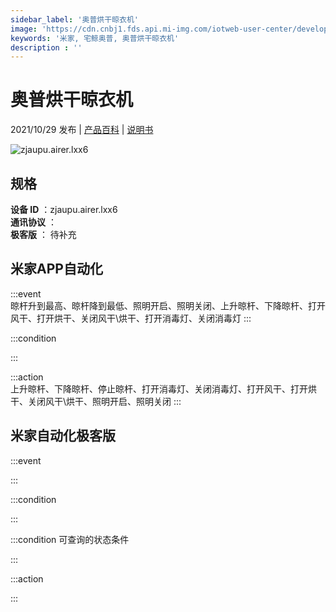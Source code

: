 ```yaml
---
sidebar_label: '奥普烘干晾衣机'
image: 'https://cdn.cnbj1.fds.api.mi-img.com/iotweb-user-center/developer_1679068994059kw1NualL.png?GalaxyAccessKeyId=AKVGLQWBOVIRQ3XLEW&Expires=9223372036854775807&Signature=mHY20F2WAWUT0t6flXm76p+SzmE='
keywords: '米家, 宅鲸奥普, 奥普烘干晾衣机'
description : ''
---
```

# 奥普烘干晾衣机

2021/10/29 发布 | [产品百科](https://home.mi.com/webapp/content/baike/product/index.html?model=zjaupu.airer.lxx6/) | [说明书](https://home.mi.com/views/introduction.html?model=zjaupu.airer.lxx6&region=cn)

![zjaupu.airer.lxx6](https://cdn.cnbj1.fds.api.mi-img.com/iotweb-user-center/developer_1679068994059kw1NualL.png?GalaxyAccessKeyId=AKVGLQWBOVIRQ3XLEW&Expires=9223372036854775807&Signature=mHY20F2WAWUT0t6flXm76p+SzmE=)

## 规格  
> 
**设备 ID** ：zjaupu.airer.lxx6  
**通讯协议** ：  
**极客版**  ： 待补充 


## 米家APP自动化  

:::event  
晾杆升到最高、晾杆降到最低、照明开启、照明关闭、上升晾杆、下降晾杆、打开风干、打开烘干、关闭风干\烘干、打开消毒灯、关闭消毒灯
:::

:::condition  

:::

:::action   
上升晾杆、下降晾杆、停止晾杆、打开消毒灯、关闭消毒灯、打开风干、打开烘干、关闭风干\烘干、照明开启、照明关闭
:::

## 米家自动化极客版  

:::event  

:::

:::condition  

:::

:::condition 可查询的状态条件  

:::

:::action  

:::

        

